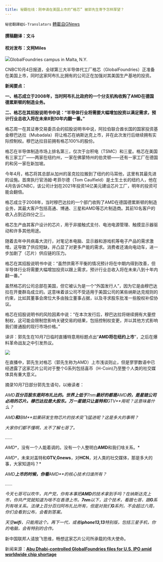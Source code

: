 ```yaml
---
title: 秘翻在线：刚申请在美国上市的“格芯” 被郭先生寄予怎样厚望？
---
```

`秘密翻譯組G-Translators` [轉載自GNews](https://gnews.org/zh-hans/1581408/)

#### 撰稿翻译：文斗

#### 校对发布：文柯Miles

![](https://assets.gnews.org/wp-content/uploads/2021/10/GlobalFoundries-Inches-Closer-to-IPO.jpg)GlobalFoundries campus in Malta, N.Y.

CNBC10月4日报道，全球第三大半导体代工厂格芯（GlobalFoundries）正准备在美国上市，同时这家阿布扎比拥有的公司正在加强对其美国生产基地的投资。

**新闻要点：**

**一、格芯成立于****2008****年，当时阿布扎比政府的一个分支机构收购了****AMD****在德国德累斯顿的制造业务。**

**二、格芯在其招股说明书中说：“半导体行业将需要大幅增加投资以满足需求，预计行业总收入将在未来****8****到****10****年内翻一番。”**

格芯周一在其证券交易委员会的招股说明书中说，阿拉伯联合酋长国的国家投资基金穆巴达拉（Mubadala）将让格芯在纳斯达克上市，并在此次发行后继续拥有实际控制权。穆巴达拉目前拥有格芯100%的股份。

格芯在半导体制造市场上排名第三，仅次于台积电（TSMC）和三星。格芯在美国有三家工厂——两家在纽约州，一家在佛蒙特州的伯灵顿——还有一家工厂在德国的和另一家在新加坡。

今年4月，格芯将其总部从加州的圣克拉拉搬到了纽约的马耳他，这里有其最先进的设施。首席执行官汤姆·考菲尔德（Tom Caulfield）是土生土长的纽约人，他在4月告诉CNBC，该公司计划在2021年投资14亿美元建设芯片工厂，明年的投资可能会翻倍。

格芯成立于2008年，当时穆巴达拉的一个部门收购了AMD在德国德累斯顿的制造业务，其最大客户包括高通、博通、三星和AMD等芯片制造商。其前10名客户的收入占到近四分之三。

格芯生产由其客户设计的芯片，用于非接触式支付、电池电源管理、触摸显示器驱动和许多其他用途。

随着去年中共病毒大流行，对笔记本电脑、显示器和游戏机等电子产品的需求激增。这导致了供应短缺，并凸显了对更多产能的需求。消费者还涌向电动车，进一步加剧了（芯片）供应链的压力。

格芯在其招股说明书中说：“虽然供需不平衡的情况预计将在中期内得到改善，但半导体行业将需要大幅增加投资以跟上需求，预计行业总收入将在未来八到十年内翻一番。”

虽然格芯的公司总部在美国，但它被认为是一个“外国发行人”，因为它是由穆巴达拉在开曼群岛成立的。这意味着该公司不受适用于美国公司的某些纳斯达克规则的约束，比如其董事会席位大多由独立董事占据，以及寻求股东批准一些股权补偿协议。

格芯在招股说明书的风险因素中说：“在本次发行后，穆巴达拉将继续拥有大量控制权，这可能会限制您影响关键交易的结果，包括控制权变更，并以其他方式影响我们普通股的现行市场价格。”

译评：郭先生在10月7日临时直播特意用标题点出“**AMD将在纽约上市**”，之后在爆料革命战友之中引发热议。

![](https://assets.gnews.org/wp-content/uploads/2021/10/图片-2.png)

在直播中，郭先生对格芯（郭先生称为AMD）上市浅谈则止，但是寥寥数语中已经透露了这家芯片公司对于整个G系列包括喜币（H-Coin)乃至整个人类的社交媒体具有重大意义。

摘录10月7日部分郭先生语句，以飨读者：

*AMD**百分百股东是阿布扎比的。世界上低于**7nm**最好的都是**AMD**的，是星链公司必用的芯片。穆巴达拉是大股东。万一星链只让盖特和**GTV**用呢？这意味着什么？*

*AMD**和**IBM**如果研发生物芯片的技术突飞猛进呢？这是多大的事啊？*

*大家你们都不懂啊，太不了解七哥了。*

*……*

*AMD**，没有一个人能着调的。没有一个人整明白**AMD**和我们啥关系。*

*AMD**，未来对盖特和**GTV,Gnews**，对**HCN**，对人类的社交媒体，那是多大的事，大家知道吗？*

*AMD**上市的时候，你看**AMD**的核心技术归谁所有？*

*……*

*今天七哥可以吹牛，共产党，你有本事把**AMD**的技术拿到手吗？在纳斯达克上市，你共产党就知道为啥不在香港上市。**7nm**以下，这个技术，看跟七哥，跟**G**系列有啥关系。法律上百分百归阿布扎比所有，但是对我们**G**系列，不会超过六周，你们会看到公布，会看到答案。*

*天空**wifi**，只能用这个。再下一代，或者**iphone13,13**特别版，包括三星手机，你的电脑，会有特别的合作。*

新中国联邦人请放飞思维，畅想这家芯片公司所承载的伟大使命。

新闻来源：[**Abu Dhabi-controlled GlobalFoundries files for U.S. IPO amid worldwide chip shortage**](https://www.cnbc.com/2021/10/04/abu-dhabi-controlled-globalfoundries-files-for-ipo-amid-chip-shortage.html)
